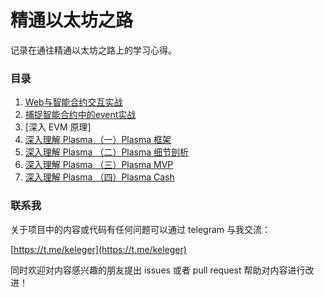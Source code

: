 精通以太坊之路
=============

记录在通往精通以太坊之路上的学习心得。

### 目录

1. [Web与智能合约交互实战](./web3-interact-with-Solidity/web3-interact-with-Solidity.md)
2. [捕捉智能合约中的event实战](./Solidity-event/Solidity-event.md)
3. [深入 EVM 原理]
4. [深入理解 Plasma （一）Plasma 框架](./Plasma-in-depth/plasma-framework.md)
5. [深入理解 Plasma （二）Plasma 细节剖析](./Plasma-in-depth/plasma-in-detail.md)
6. [深入理解 Plasma （三）Plasma MVP](./Plasma-in-depth/plasma-mvp.md)
7. [深入理解 Plasma （四）Plasma Cash](./Plasma-in-depth/plasma-cash.md)

### 联系我

关于项目中的内容或代码有任何问题可以通过 telegram 与我交流：

[https://t.me/keleger](https://t.me/keleger)

同时欢迎对内容感兴趣的朋友提出 issues 或者 pull request 帮助对内容进行改进！
